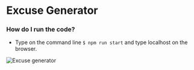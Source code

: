 # Excuse Generator


### How do I run the code?

- Type on the command line `$ npm run start` and type localhost on the browser.



![Excuse generator](https://user-images.githubusercontent.com/565899/196032220-c2964bd1-f723-4aff-99bb-262315c4ba27.png)
